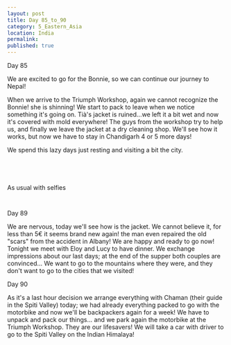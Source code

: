 ```yaml
---
layout: post
title: Day 85_to_90
category: 5_Eastern_Asia
location: India
permalink: 
published: true
---
```


Day 85

We are excited to go for the Bonnie, so we can continue our journey to Nepal!

When we arrive to the Triumph Workshop, again we cannot recognize the Bonnie! she is shinning! We start to pack to leave when we notice something it's going on. Tià's jacket is ruined...we left it a bit wet and now it's covered with mold everywhere! The guys from the workshop try to help us, and finally we leave the jacket at a dry cleaning shop. We'll see how it works, but now we have to stay in Chandigarh 4 or 5 more days!

We spend this lazy days just resting and visiting a bit the city.

<p><a
href="https://lh3.googleusercontent.com/S8quE_nkY2yPO7MSlTlN--HEjbbdN7KrM3-aclqLTDe4RFL6dQQCb6m3Ckl_IhTnDcGvH-AYOx-wqkY5RRfYhf6D_fiSYCUfvYM6gDnlM2yiI5owlGbLHFW_XtYpjw82KgiSOhWHvJB7GQqkaN2KjAh4vmyR3zt-lHEAKxkS7oGIvDvLM7NxI9uHlfjCGr3i7IPfuUthXotzlQIsa0be_EPn-GR49ckNN7UZpvCVRwPib_Ee18CAa-I6UerWjh3rVZVu87Prl9YfvJFKsV_mB5vqx3yWnGAQKbeSEwocU2av5_ZmjSdNg-os6-ONsreKnXjTMOXWv2LaWoHXUVEg5rDlDXZXijw57MWM6d11BSzitZi64c13i1FK9piHogk-YxSgWRXydHFXVW-Q_VYG-z-KZTiN_3DUDwQcPsC3wgzpAWNcxhx_NTFJMyof57PYj_zx1LAkh7KtDO91nuICesnwp5vqzkNYGe1GAS9v1TL9pZLKKv0F88VqI-hdVCblZxt7nFibV04nWRC6JQUQ-KwoirJpEhCGFign9aCtSjbXMIdw_O9XR1q_XTVbnME_0dbwaI7oDtYcWi7BeL-CDGjihip63VxmEABCWTdQBSGAz-qgxmGZc4J7fPJXyzS_xH5pbnQlUqnDlzBOE0H4XgKydXs861V2IB9mHRYa6vFeftQHURuB3tQE9A=w836-h627-no"><img 
src="https://lh3.googleusercontent.com/S8quE_nkY2yPO7MSlTlN--HEjbbdN7KrM3-aclqLTDe4RFL6dQQCb6m3Ckl_IhTnDcGvH-AYOx-wqkY5RRfYhf6D_fiSYCUfvYM6gDnlM2yiI5owlGbLHFW_XtYpjw82KgiSOhWHvJB7GQqkaN2KjAh4vmyR3zt-lHEAKxkS7oGIvDvLM7NxI9uHlfjCGr3i7IPfuUthXotzlQIsa0be_EPn-GR49ckNN7UZpvCVRwPib_Ee18CAa-I6UerWjh3rVZVu87Prl9YfvJFKsV_mB5vqx3yWnGAQKbeSEwocU2av5_ZmjSdNg-os6-ONsreKnXjTMOXWv2LaWoHXUVEg5rDlDXZXijw57MWM6d11BSzitZi64c13i1FK9piHogk-YxSgWRXydHFXVW-Q_VYG-z-KZTiN_3DUDwQcPsC3wgzpAWNcxhx_NTFJMyof57PYj_zx1LAkh7KtDO91nuICesnwp5vqzkNYGe1GAS9v1TL9pZLKKv0F88VqI-hdVCblZxt7nFibV04nWRC6JQUQ-KwoirJpEhCGFign9aCtSjbXMIdw_O9XR1q_XTVbnME_0dbwaI7oDtYcWi7BeL-CDGjihip63VxmEABCWTdQBSGAz-qgxmGZc4J7fPJXyzS_xH5pbnQlUqnDlzBOE0H4XgKydXs861V2IB9mHRYa6vFeftQHURuB3tQE9A=w836-h627-no" alt=""></a></p>

<p><a
href="https://lh3.googleusercontent.com/DFp8hks9Nw_np3hqXZd6b41NP1aH2wUvbmQYyn7Bnzhl55WCJAZ1vcj2HXpyPzBDQJLiSJE-WeHdnQDmRZ5DT5kGl4PjyDwwyUHBYWGwRoMLgWdU7sSOoHTunGiU0baqaKYzOMhTyi4Hm5R-HRA2A7p1Nw-bx0q7RCSUWlLucK-DIdZ0MsfvonyGbP3qyYPQtsXZR7soLXfLxUtSXdgU3-8X-qmimln7YHcwF3-BjHYIEo3X5q_u0g-gQYP2uIdrQU7vJ5-SBrPIG1ROyoRz8cOh7-YXiinLEO9MDmVd9YAU4P-b12ZW7vJ3vl5ksoEBsE063l2em3bU0yFFqufLaoxEv1jxu8_3xgQHcNf85fgWiXWdl3a7l7XqKbjeOafTVAIYWf1VVzEU2yGtMG8U44vRzc4fG6QcR0xXeXKtEQYWwI2NB1IUf8Lyykd5TBzGKvMl_8qaWiZd4XbmcT6J22k4zZVVvRe7ayaPtlXiSxWCdMS2R0qnOlbZwAFKVfhv3ulrNVy8v5p_eqv0BfyjcQmYn2DmOc-5-8I0RaSQ0llEvQpwxEC68Nwz6DMSQw_w4LKXftUQu18GanDb7vlouRA7vI4XRmetHzNQIZzSC6Ap7gDr_bWSo5QRZLf6BcHpftiMwSEwP0DqegW9y97qy12jg2MCDB0TBewaF7bWvUkdli_TIWk2AeiHKg=w836-h627-no"><img 
src="https://lh3.googleusercontent.com/DFp8hks9Nw_np3hqXZd6b41NP1aH2wUvbmQYyn7Bnzhl55WCJAZ1vcj2HXpyPzBDQJLiSJE-WeHdnQDmRZ5DT5kGl4PjyDwwyUHBYWGwRoMLgWdU7sSOoHTunGiU0baqaKYzOMhTyi4Hm5R-HRA2A7p1Nw-bx0q7RCSUWlLucK-DIdZ0MsfvonyGbP3qyYPQtsXZR7soLXfLxUtSXdgU3-8X-qmimln7YHcwF3-BjHYIEo3X5q_u0g-gQYP2uIdrQU7vJ5-SBrPIG1ROyoRz8cOh7-YXiinLEO9MDmVd9YAU4P-b12ZW7vJ3vl5ksoEBsE063l2em3bU0yFFqufLaoxEv1jxu8_3xgQHcNf85fgWiXWdl3a7l7XqKbjeOafTVAIYWf1VVzEU2yGtMG8U44vRzc4fG6QcR0xXeXKtEQYWwI2NB1IUf8Lyykd5TBzGKvMl_8qaWiZd4XbmcT6J22k4zZVVvRe7ayaPtlXiSxWCdMS2R0qnOlbZwAFKVfhv3ulrNVy8v5p_eqv0BfyjcQmYn2DmOc-5-8I0RaSQ0llEvQpwxEC68Nwz6DMSQw_w4LKXftUQu18GanDb7vlouRA7vI4XRmetHzNQIZzSC6Ap7gDr_bWSo5QRZLf6BcHpftiMwSEwP0DqegW9y97qy12jg2MCDB0TBewaF7bWvUkdli_TIWk2AeiHKg=w836-h627-no" alt=""></a></p>

<p><a
href="https://lh3.googleusercontent.com/rUgo8_QsInS765SvrkynqX8q3ETFmXzoMFBJu0kykGT1Eo7Ppp5kLP9z3uFwGK1J9zz_0qzNMrd-P7KKohFCAVMoiEYnqET9DezQQHSenHyxcyPtOXZhfV4VpynAdud2T6b1m_OVZA6tGRHKCwsABNybI3B4GKqeh8ADp5FIkuQw4ZgWr5LuSRqSc1koFZXgB3POMWhdjuoy3dpBYqnf3J9cYiIY1GuFJFX4haagnIShzGVdy-1pUenUkkj2M8uuPsIdK-VDhgTmh5U_iX5R6YvdA6dFqv2KvdrTidqmQC9YonVWJcbX_7SvePrDlQl5w5QKlp4qcvwWidapSU-OjQbQQluFae8FjZip9Bv4b3Prsc27rjqUOm9z2QzTF57Q_Mkg9Lj_bIPfjUa3igDa3I7gGig3Wb-pWz5fOhzI-2XNTKr7pDBqm4PhKOwed7IJyDM8UK4iVS1opZVOuuKDxU83DmP0lQDbjFLBIlX9kR6IuZ8KTzSKmCCQaFXEKHuQPfEybdHFGMMH9D68H2gmgt6TsGpFL7PP9DvdDsBoMa-fVfzLVqmQ5QRoNC_6rLRXjq_FYFOB3CVBypddr25rDak66AjLb-s0gHmwvfpuv1RHiLPAQmOH2L1-Id8-CjgEh0s4pmU9J1VrJwP6R7slKSZEdXPYNNQV8XHUk0VY6aMt-BaGEhbwRW90MA=w836-h627-no"><img 
src="https://lh3.googleusercontent.com/rUgo8_QsInS765SvrkynqX8q3ETFmXzoMFBJu0kykGT1Eo7Ppp5kLP9z3uFwGK1J9zz_0qzNMrd-P7KKohFCAVMoiEYnqET9DezQQHSenHyxcyPtOXZhfV4VpynAdud2T6b1m_OVZA6tGRHKCwsABNybI3B4GKqeh8ADp5FIkuQw4ZgWr5LuSRqSc1koFZXgB3POMWhdjuoy3dpBYqnf3J9cYiIY1GuFJFX4haagnIShzGVdy-1pUenUkkj2M8uuPsIdK-VDhgTmh5U_iX5R6YvdA6dFqv2KvdrTidqmQC9YonVWJcbX_7SvePrDlQl5w5QKlp4qcvwWidapSU-OjQbQQluFae8FjZip9Bv4b3Prsc27rjqUOm9z2QzTF57Q_Mkg9Lj_bIPfjUa3igDa3I7gGig3Wb-pWz5fOhzI-2XNTKr7pDBqm4PhKOwed7IJyDM8UK4iVS1opZVOuuKDxU83DmP0lQDbjFLBIlX9kR6IuZ8KTzSKmCCQaFXEKHuQPfEybdHFGMMH9D68H2gmgt6TsGpFL7PP9DvdDsBoMa-fVfzLVqmQ5QRoNC_6rLRXjq_FYFOB3CVBypddr25rDak66AjLb-s0gHmwvfpuv1RHiLPAQmOH2L1-Id8-CjgEh0s4pmU9J1VrJwP6R7slKSZEdXPYNNQV8XHUk0VY6aMt-BaGEhbwRW90MA=w836-h627-no" alt=""></a></p>

<p><a
href="https://lh3.googleusercontent.com/Nru2j39h5aAmZjXb7dJ37JWpuCndFVi_YLAniNqi1b7fsc8qZeGMvhvKjfelJ8HF0k_CJ8yOLvHsd7Z5EOQnHJe_ygCRnsvl_E_Frv9UYTguDhm7ZnCx5OUX4N9tCNjge0dtd8MiW6BFFngnWTOl4826UNFZPNmUm5w3vQzGwpEL6f6SOkKcoGHqFWj7jFglxKyKk6ybpt838crlIQ22e9iQFMVzMdvy_0Yhq6PaaCHX-lHiTWQGJmuampdVTcXkIX9vfMnB2HypWuXZ88O-JBzHoYqIUWacWag1lSrtpeHGrVk8kmvVDI0eupJ30Lk7efSBnQqA0gZi84VLGjYWoH_f7yUezdZqd5kPGvpMJbL3gWReBmbfmNq3bkNHaHGmksh3EosLWR4HLMSF8l6mGGdaGHKB5HtqR9ExNWYHu5MEpwpjd-EpjwHvG7GGkJZOrCP7wIiSln1SZMq766bEl_OLh3xZH1MjNaj2bpmDZfe5-q7wxcaa1kyFVMui4Fpg3pWC5EMKjFp0ULKdGcJcV-R2RwQmwZ2q4rKAnmBJSdIwG36YbPHj3bsEcQVGQXpGmmTejLvd4v8Baf4bM7rq2nKoz-MCzmc9jJHxZsc82xw4g41tnfmu1Fl_mPvGk3Crk4FXpCbcHayQee9pM3pYBJJbic3Qhe_aDI8nEg1AmZh-nK0lulvwCUe75w=w377-h502-no"><img 
src="https://lh3.googleusercontent.com/Nru2j39h5aAmZjXb7dJ37JWpuCndFVi_YLAniNqi1b7fsc8qZeGMvhvKjfelJ8HF0k_CJ8yOLvHsd7Z5EOQnHJe_ygCRnsvl_E_Frv9UYTguDhm7ZnCx5OUX4N9tCNjge0dtd8MiW6BFFngnWTOl4826UNFZPNmUm5w3vQzGwpEL6f6SOkKcoGHqFWj7jFglxKyKk6ybpt838crlIQ22e9iQFMVzMdvy_0Yhq6PaaCHX-lHiTWQGJmuampdVTcXkIX9vfMnB2HypWuXZ88O-JBzHoYqIUWacWag1lSrtpeHGrVk8kmvVDI0eupJ30Lk7efSBnQqA0gZi84VLGjYWoH_f7yUezdZqd5kPGvpMJbL3gWReBmbfmNq3bkNHaHGmksh3EosLWR4HLMSF8l6mGGdaGHKB5HtqR9ExNWYHu5MEpwpjd-EpjwHvG7GGkJZOrCP7wIiSln1SZMq766bEl_OLh3xZH1MjNaj2bpmDZfe5-q7wxcaa1kyFVMui4Fpg3pWC5EMKjFp0ULKdGcJcV-R2RwQmwZ2q4rKAnmBJSdIwG36YbPHj3bsEcQVGQXpGmmTejLvd4v8Baf4bM7rq2nKoz-MCzmc9jJHxZsc82xw4g41tnfmu1Fl_mPvGk3Crk4FXpCbcHayQee9pM3pYBJJbic3Qhe_aDI8nEg1AmZh-nK0lulvwCUe75w=w377-h502-no" alt=""></a></p>

As usual with selfies

<p><a
href="https://lh3.googleusercontent.com/cFXb_0osvtqOVxPjwMpyoQcW7ih5eYpvLQRAYvyJeZLimXWc-r2VUcezNYGaiT2QJZDJonAQOYBbKhb-CVaxpqNFcPXN-X93DEhj-RgYRS8luBeb4GED8fjyy5hDb-rK-oRvfSXu2Y7bdDWZouhL-dmTzMrFZV_qVKsoWCEaijPX0RWc4WHa96dgtAQoO_YZ79YS835P_VyiYhfhanPio4Sdeq_MAY6u41W9x6ytPcR5gkdJZfP6rc6tqOILYclqYSe88um7pW6HzA6SWy_zgglxOGpHJ7jm_5jBtFi4oEqxc5x4FTDiqyz_mSqyFC_6QPMnSGntbPyc1zzSGSgyD_h1OyVbCQ7ecQKAhXOcGRH78yrjx2FlUw8AYsGU9dzAslGRfIiy0hJRfSgG_aUjrKZ8WRmpggvN7Ia09UJnyM3AohDHujspD5gslwtYpc5eBO-4uU7kQY52gqwDA9T740tht-aGLLf7-CY7VegRpJNqONU0wrgggP8kwtaN9CJO9aZoUjxH0jgHM71qw3_oKUr_QWtgdH74t70kyQWxSCHWGG2hfExHUG9SHjOtnWc009BP4FloQOs0U7NvXCjlaLiJSuueUu-_OoAeTrCeGPM43V2mavQGOkizTmGvQStmIQEBW00gh0I0lmTsG86JmUNpLuOem-9hl1MhNalA1WW2C6vt3U6YkWNmbQ=w669-h502-no"><img 
src="https://lh3.googleusercontent.com/cFXb_0osvtqOVxPjwMpyoQcW7ih5eYpvLQRAYvyJeZLimXWc-r2VUcezNYGaiT2QJZDJonAQOYBbKhb-CVaxpqNFcPXN-X93DEhj-RgYRS8luBeb4GED8fjyy5hDb-rK-oRvfSXu2Y7bdDWZouhL-dmTzMrFZV_qVKsoWCEaijPX0RWc4WHa96dgtAQoO_YZ79YS835P_VyiYhfhanPio4Sdeq_MAY6u41W9x6ytPcR5gkdJZfP6rc6tqOILYclqYSe88um7pW6HzA6SWy_zgglxOGpHJ7jm_5jBtFi4oEqxc5x4FTDiqyz_mSqyFC_6QPMnSGntbPyc1zzSGSgyD_h1OyVbCQ7ecQKAhXOcGRH78yrjx2FlUw8AYsGU9dzAslGRfIiy0hJRfSgG_aUjrKZ8WRmpggvN7Ia09UJnyM3AohDHujspD5gslwtYpc5eBO-4uU7kQY52gqwDA9T740tht-aGLLf7-CY7VegRpJNqONU0wrgggP8kwtaN9CJO9aZoUjxH0jgHM71qw3_oKUr_QWtgdH74t70kyQWxSCHWGG2hfExHUG9SHjOtnWc009BP4FloQOs0U7NvXCjlaLiJSuueUu-_OoAeTrCeGPM43V2mavQGOkizTmGvQStmIQEBW00gh0I0lmTsG86JmUNpLuOem-9hl1MhNalA1WW2C6vt3U6YkWNmbQ=w669-h502-no" alt=""></a></p>

<p><a
href="https://lh3.googleusercontent.com/M2Q1J7KTZCVX3PVKhSBRfbstY3BXk_1oYddf3HnQYrUIGOVIrhjKaWbLBPnIjSUzy6oBuv24D34PaLxOLRNq-vCTkCxTZYxuH1w8vUkhqWutM_2xG0tSmtaoV0VvbzArh07Oa3UtwBYStK1Ug7wdeqTs9uQKNTI8uRzuHxwdqH7rUpCQ2GA0AvObOm9oarcSxcfTGyRED8yFhKdR7QeFc248FJQDSE2W_tb-KV9EIBF91GFk9xsoyvIigRzjNCPNh92e3-US23mfsr669eSbW4FFtrL2wamWfB4y_NUZzVd4egNuxG73HRUKd1KP5rkmFKI1ZT6ZrZi5AVDZXKY7MAa1CX7XuQXYofkPtVKXqFEAt335SjHti0-Hbkxcqi9qI3QolL-TL2uhkjvbxscVHrqDAzkwE8wHUO17DZ6Mwx47xqxnZwL-wEOhkjNdG790b0VVx3EFEf6tYYaupjmu85jLw6aQF3PwsL-wrtMogba6dZPahoqyGQs0RTgDGzzHJbaWty7v7V9ZF579sE0dH_RlDNiGBDMvCMu02nCIx7fAIyJORX4aulCA8xUvGqKylcYAnSy4US_YjtACqPRDbl5ynTY8MkhrN_tpYUZCFkVukLoT1KFsJKy7ChHcnGkGXS-KkWqjSPV4DLhrJ9vPb_pvejozYftaVC8oa_7Lat3UY65Is9d-0slc5A=w836-h627-no"><img 
src="https://lh3.googleusercontent.com/M2Q1J7KTZCVX3PVKhSBRfbstY3BXk_1oYddf3HnQYrUIGOVIrhjKaWbLBPnIjSUzy6oBuv24D34PaLxOLRNq-vCTkCxTZYxuH1w8vUkhqWutM_2xG0tSmtaoV0VvbzArh07Oa3UtwBYStK1Ug7wdeqTs9uQKNTI8uRzuHxwdqH7rUpCQ2GA0AvObOm9oarcSxcfTGyRED8yFhKdR7QeFc248FJQDSE2W_tb-KV9EIBF91GFk9xsoyvIigRzjNCPNh92e3-US23mfsr669eSbW4FFtrL2wamWfB4y_NUZzVd4egNuxG73HRUKd1KP5rkmFKI1ZT6ZrZi5AVDZXKY7MAa1CX7XuQXYofkPtVKXqFEAt335SjHti0-Hbkxcqi9qI3QolL-TL2uhkjvbxscVHrqDAzkwE8wHUO17DZ6Mwx47xqxnZwL-wEOhkjNdG790b0VVx3EFEf6tYYaupjmu85jLw6aQF3PwsL-wrtMogba6dZPahoqyGQs0RTgDGzzHJbaWty7v7V9ZF579sE0dH_RlDNiGBDMvCMu02nCIx7fAIyJORX4aulCA8xUvGqKylcYAnSy4US_YjtACqPRDbl5ynTY8MkhrN_tpYUZCFkVukLoT1KFsJKy7ChHcnGkGXS-KkWqjSPV4DLhrJ9vPb_pvejozYftaVC8oa_7Lat3UY65Is9d-0slc5A=w836-h627-no" alt=""></a></p>

Day 89

We are nervous, today we'll see how is the jacket. We cannot believe it, for less than 5€ it seems brand new again! the man even repaired the old "scars" from the accident in Albany! We are happy and ready to go now! Tonight we meet with Eloy and Lucy to have dinner. We exchange impressions about our last days; at the end of the supper both couples are convinced... We want to go to the mountains where they were, and they don't want to go to the cities that we visited!

Day 90

As it's a last hour decision we arrange everything with Chaman (their guide in the Spiti Valley) today; we had already everything packed to go with the motorbike and now we'll be backpackers again for a week! We have to unpack and pack our things... and we park again the motorbike at the Triumph Workshop. They are our lifesavers! We will take a car with driver to go to the Spiti Valley on the Indian Himalaya!


